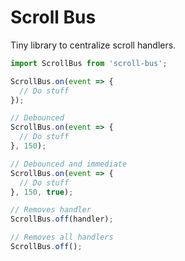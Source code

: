 # Scroll Bus

Tiny library to centralize scroll handlers.

```javascript
import ScrollBus from 'scroll-bus';

ScrollBus.on(event => {
  // Do stuff
});

// Debounced
ScrollBus.on(event => {
  // Do stuff
}, 150);

// Debounced and immediate
ScrollBus.on(event => {
  // Do stuff
}, 150, true);

// Removes handler
ScrollBus.off(handler);

// Removes all handlers
ScrollBus.off();
```

